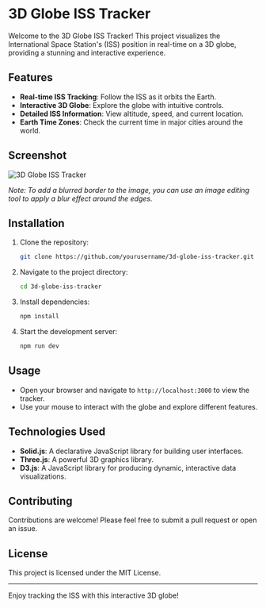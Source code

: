 # 3D Globe ISS Tracker

Welcome to the 3D Globe ISS Tracker! This project visualizes the International Space Station's (ISS) position in real-time on a 3D globe, providing a stunning and interactive experience.

## Features

- **Real-time ISS Tracking**: Follow the ISS as it orbits the Earth.
- **Interactive 3D Globe**: Explore the globe with intuitive controls.
- **Detailed ISS Information**: View altitude, speed, and current location.
- **Earth Time Zones**: Check the current time in major cities around the world.

## Screenshot

![3D Globe ISS Tracker](3dGlobeIssTracker.png)

*Note: To add a blurred border to the image, you can use an image editing tool to apply a blur effect around the edges.*

## Installation

1. Clone the repository:
   ```bash
   git clone https://github.com/yourusername/3d-globe-iss-tracker.git
   ```
2. Navigate to the project directory:
   ```bash
   cd 3d-globe-iss-tracker
   ```
3. Install dependencies:
   ```bash
   npm install
   ```
4. Start the development server:
   ```bash
   npm run dev
   ```

## Usage

- Open your browser and navigate to `http://localhost:3000` to view the tracker.
- Use your mouse to interact with the globe and explore different features.

## Technologies Used

- **Solid.js**: A declarative JavaScript library for building user interfaces.
- **Three.js**: A powerful 3D graphics library.
- **D3.js**: A JavaScript library for producing dynamic, interactive data visualizations.

## Contributing

Contributions are welcome! Please feel free to submit a pull request or open an issue.

## License

This project is licensed under the MIT License.

---

Enjoy tracking the ISS with this interactive 3D globe!